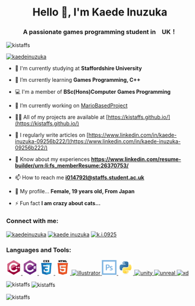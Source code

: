 <h1 align="center">Hello 👋, I'm Kaede Inuzuka</h1>
<h3 align="center">A passionate games programming student in　UK！</h3>

<p align="left"> <img src="https://komarev.com/ghpvc/?username=kistaffs&label=Profile%20views&color=0e75b6&style=flat" alt="kistaffs" /> </p>

<p align="left"> <a href="https://twitter.com/kaedeinuzuka" target="blank"><img src="https://img.shields.io/twitter/follow/kaedeinuzuka?logo=twitter&style=for-the-badge" alt="kaedeinuzuka" /></a> </p>

- 🏫 I'm currently studying at **Staffordshire University**

- 🌱 I’m currently learning **Games Programming, C++**

- 💻 I'm a member of **BSc(Hons)Computer Games Programming**

- 🔭 I’m currently working on [MarioBasedProject](https://github.com/KISTAFFS/GEC/tree/master/MarioBasedProject)

- 👨‍💻 All of my projects are available at [https://kistaffs.github.io/](https://kistaffs.github.io/)

- 📝 I regularly write articles on [https://www.linkedin.com/in/kaede-inuzuka-09256b222/](https://www.linkedin.com/in/kaede-inuzuka-09256b222/)

- 📄 Know about my experiences **https://www.linkedin.com/resume-builder/urn:li:fs_memberResume:26370753/**

- 📫 How to reach me **i014792l@staffs.student.ac.uk**

- 👤 My profile... **Female, 19 years old, From Japan**

- ⚡ Fun fact **I am crazy about cats...**

<h3 align="left">Connect with me:</h3>
<p align="left">
<a href="https://twitter.com/kaedeinuzuka" target="blank"><img align="center" src="https://raw.githubusercontent.com/rahuldkjain/github-profile-readme-generator/master/src/images/icons/Social/twitter.svg" alt="kaedeinuzuka" height="30" width="40" /></a>
<a href="https://linkedin.com/in/kaede inuzuka" target="blank"><img align="center" src="https://raw.githubusercontent.com/rahuldkjain/github-profile-readme-generator/master/src/images/icons/Social/linked-in-alt.svg" alt="kaede inuzuka" height="30" width="40" /></a>
<a href="https://instagram.com/k.i.0925" target="blank"><img align="center" src="https://raw.githubusercontent.com/rahuldkjain/github-profile-readme-generator/master/src/images/icons/Social/instagram.svg" alt="k.i.0925" height="30" width="40" /></a>
</p>

<h3 align="left">Languages and Tools:</h3>
<p align="left"> <a href="https://www.w3schools.com/cpp/" target="_blank" rel="noreferrer"> <img src="https://raw.githubusercontent.com/devicons/devicon/master/icons/cplusplus/cplusplus-original.svg" alt="cplusplus" width="40" height="40"/> </a> <a href="https://www.w3schools.com/cs/" target="_blank" rel="noreferrer"> <img src="https://raw.githubusercontent.com/devicons/devicon/master/icons/csharp/csharp-original.svg" alt="csharp" width="40" height="40"/> </a> <a href="https://www.w3schools.com/css/" target="_blank" rel="noreferrer"> <img src="https://raw.githubusercontent.com/devicons/devicon/master/icons/css3/css3-original-wordmark.svg" alt="css3" width="40" height="40"/> </a> <a href="https://www.w3.org/html/" target="_blank" rel="noreferrer"> <img src="https://raw.githubusercontent.com/devicons/devicon/master/icons/html5/html5-original-wordmark.svg" alt="html5" width="40" height="40"/> </a> <a href="https://www.adobe.com/in/products/illustrator.html" target="_blank" rel="noreferrer"> <img src="https://www.vectorlogo.zone/logos/adobe_illustrator/adobe_illustrator-icon.svg" alt="illustrator" width="40" height="40"/> </a> <a href="https://www.photoshop.com/en" target="_blank" rel="noreferrer"> <img src="https://raw.githubusercontent.com/devicons/devicon/master/icons/photoshop/photoshop-line.svg" alt="photoshop" width="40" height="40"/> </a> <a href="https://www.python.org" target="_blank" rel="noreferrer"> <img src="https://raw.githubusercontent.com/devicons/devicon/master/icons/python/python-original.svg" alt="python" width="40" height="40"/> </a> <a href="https://unity.com/" target="_blank" rel="noreferrer"> <img src="https://www.vectorlogo.zone/logos/unity3d/unity3d-icon.svg" alt="unity" width="40" height="40"/> </a> <a href="https://unrealengine.com/" target="_blank" rel="noreferrer"> <img src="https://raw.githubusercontent.com/kenangundogan/fontisto/036b7eca71aab1bef8e6a0518f7329f13ed62f6b/icons/svg/brand/unreal-engine.svg" alt="unreal" width="40" height="40"/> </a> <a href="https://www.adobe.com/products/xd.html" target="_blank" rel="noreferrer"> <img src="https://cdn.worldvectorlogo.com/logos/adobe-xd.svg" alt="xd" width="40" height="40"/> </a> </p>

<p><img align="left" src="https://github-readme-stats.vercel.app/api/top-langs?username=kistaffs&show_icons=true&locale=en&layout=compact" alt="kistaffs" /></p>

<p>&nbsp;<img align="center" src="https://github-readme-stats.vercel.app/api?username=kistaffs&show_icons=true&locale=en" alt="kistaffs" /></p>

<p><img align="center" src="https://github-readme-streak-stats.herokuapp.com/?user=kistaffs&" alt="kistaffs" /></p>
